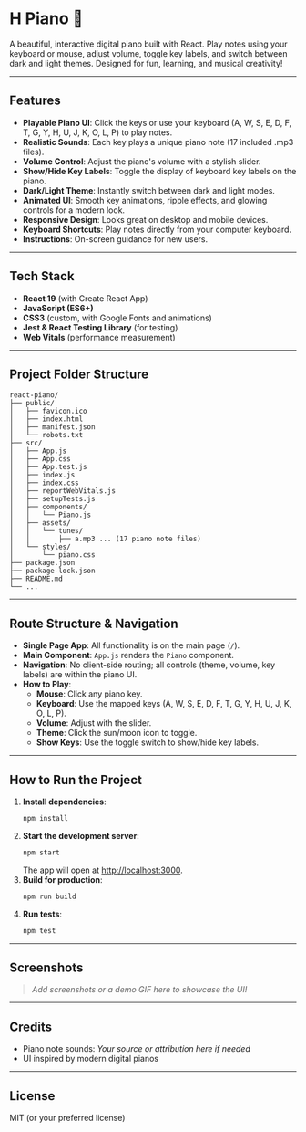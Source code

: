 # H Piano 🎹

A beautiful, interactive digital piano built with React. Play notes using your keyboard or mouse, adjust volume, toggle key labels, and switch between dark and light themes. Designed for fun, learning, and musical creativity!

---

## Features

- **Playable Piano UI**: Click the keys or use your keyboard (A, W, S, E, D, F, T, G, Y, H, U, J, K, O, L, P) to play notes.
- **Realistic Sounds**: Each key plays a unique piano note (17 included .mp3 files).
- **Volume Control**: Adjust the piano's volume with a stylish slider.
- **Show/Hide Key Labels**: Toggle the display of keyboard key labels on the piano.
- **Dark/Light Theme**: Instantly switch between dark and light modes.
- **Animated UI**: Smooth key animations, ripple effects, and glowing controls for a modern look.
- **Responsive Design**: Looks great on desktop and mobile devices.
- **Keyboard Shortcuts**: Play notes directly from your computer keyboard.
- **Instructions**: On-screen guidance for new users.

---

## Tech Stack

- **React 19** (with Create React App)
- **JavaScript (ES6+)**
- **CSS3** (custom, with Google Fonts and animations)
- **Jest & React Testing Library** (for testing)
- **Web Vitals** (performance measurement)

---

## Project Folder Structure

```
react-piano/
├── public/
│   ├── favicon.ico
│   ├── index.html
│   ├── manifest.json
│   └── robots.txt
├── src/
│   ├── App.js
│   ├── App.css
│   ├── App.test.js
│   ├── index.js
│   ├── index.css
│   ├── reportWebVitals.js
│   ├── setupTests.js
│   ├── components/
│   │   └── Piano.js
│   ├── assets/
│   │   └── tunes/
│   │       ├── a.mp3 ... (17 piano note files)
│   └── styles/
│       └── piano.css
├── package.json
├── package-lock.json
├── README.md
└── ...
```

---

## Route Structure & Navigation

- **Single Page App**: All functionality is on the main page (`/`).
- **Main Component**: `App.js` renders the `Piano` component.
- **Navigation**: No client-side routing; all controls (theme, volume, key labels) are within the piano UI.
- **How to Play**:
  - **Mouse**: Click any piano key.
  - **Keyboard**: Use the mapped keys (A, W, S, E, D, F, T, G, Y, H, U, J, K, O, L, P).
  - **Volume**: Adjust with the slider.
  - **Theme**: Click the sun/moon icon to toggle.
  - **Show Keys**: Use the toggle switch to show/hide key labels.

---

## How to Run the Project

1. **Install dependencies**:
   ```bash
   npm install
   ```
2. **Start the development server**:
   ```bash
   npm start
   ```
   The app will open at [http://localhost:3000](http://localhost:3000).
3. **Build for production**:
   ```bash
   npm run build
   ```
4. **Run tests**:
   ```bash
   npm test
   ```

---

## Screenshots

> _Add screenshots or a demo GIF here to showcase the UI!_

---

## Credits

- Piano note sounds: _Your source or attribution here if needed_
- UI inspired by modern digital pianos

---

## License

MIT (or your preferred license)
